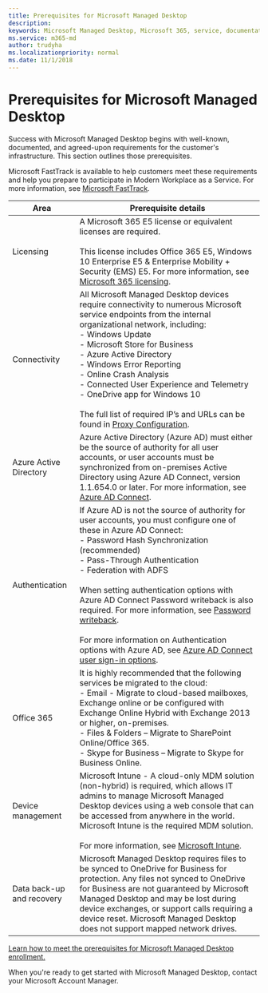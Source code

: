 ```yaml
---
title: Prerequisites for Microsoft Managed Desktop
description:  
keywords: Microsoft Managed Desktop, Microsoft 365, service, documentation
ms.service: m365-md
author: trudyha
ms.localizationpriority: normal
ms.date: 11/1/2018
---
```


# Prerequisites for Microsoft Managed Desktop

<!--This topic is the target for a "Learn more" link in the Admin Portal (aka.ms/prereq-azure); do not delete.-->
<!--from Prerequisites -->

Success with Microsoft Managed Desktop begins with well-known, documented, and agreed-upon requirements for the customer's infrastructure. This section outlines those prerequisites. 

Microsoft FastTrack is available to help customers meet these requirements and help you prepare to participate in Modern Workplace as a Service. For more information, see [Microsoft FastTrack](https://fasttrack.microsoft.com/about). 

Area | Prerequisite details
--- | ---
Licensing | A Microsoft 365 E5 license or equivalent licenses are required.<br><br>This license includes Office 365 E5, Windows 10 Enterprise E5 & Enterprise Mobility + Security (EMS) E5. For more information, see [Microsoft 365 licensing](https://www.microsoft.com/microsoft-365/compare-all-microsoft-365-plans).
Connectivity |	All Microsoft Managed Desktop devices require connectivity to numerous Microsoft service endpoints  from the internal organizational network, including:<br>- Windows Update<br>- Microsoft Store for Business<br>- Azure Active Directory<br>- Windows Error Reporting<br>- Online Crash Analysis<br>- Connected User Experience and Telemetry<br>- OneDrive app for Windows 10<br><br>The full list of required IP’s and URLs can be found in [Proxy Configuration](../get-ready/network.md). 
Azure Active Directory |	Azure Active Directory (Azure AD) must either be the source of authority for all user accounts, or user accounts must be synchronized from on-premises Active Directory using Azure AD Connect, version 1.1.654.0 or later. For more information, see [Azure AD Connect](https://docs.microsoft.com/azure/active-directory/connect/active-directory-aadconnect).
Authentication |	If Azure AD is not the source of authority for user accounts, you must configure one of these in Azure AD Connect:<br>- Password Hash Synchronization (recommended)<br>- Pass-Through Authentication<br>- Federation with ADFS<br><br>When setting authentication options with Azure AD Connect Password writeback is also required. For more information, see [Password writeback](https://docs.microsoft.com/azure/active-directory/authentication/howto-sspr-writeback). <br><br>For more information on Authentication options with Azure AD, see [Azure AD Connect user sign-in options](https://docs.microsoft.com/azure/active-directory/connect/active-directory-aadconnect-user-signin).
Office 365 |	It is highly recommended that the following services be migrated to the cloud:<br>- Email - Migrate to cloud-based mailboxes, Exchange online or be configured with Exchange Online Hybrid with Exchange 2013 or higher, on-premises.<br>- Files & Folders – Migrate to SharePoint Online/Office 365.<br>- Skype for Business  – Migrate to Skype for Business Online.
Device management | Microsoft Intune - A cloud-only MDM solution (non-hybrid) is required, which allows IT admins to manage Microsoft Managed Desktop devices using a web console that can be accessed from anywhere in the world. Microsoft Intune is the required MDM solution.<br><br>For more information, see [Microsoft Intune](https://www.microsoft.com/cloud-platform/microsoft-intune). 
Data back-up and recovery |	Microsoft Managed Desktop requires files to be synced to OneDrive for Business for protection. Any files not synced to OneDrive for Business are not guaranteed by Microsoft Managed Desktop and may be lost during device exchanges, or support calls requiring a device reset. Microsoft Managed Desktop does not support mapped network drives.  

[Learn how to meet the prerequisites for Microsoft Managed Desktop enrollment.](../get-ready/index.md)

When you're ready to get started with Microsoft Managed Desktop, contact your Microsoft Account Manager. 
